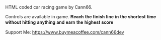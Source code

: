 HTML coded car racing game by Cann66.

Controls are available in game.
𝐑𝐞𝐚𝐜𝐡 𝐭𝐡𝐞 𝐟𝐢𝐧𝐢𝐬𝐡 𝐥𝐢𝐧𝐞 𝐢𝐧 𝐭𝐡𝐞 𝐬𝐡𝐨𝐫𝐭𝐞𝐬𝐭 𝐭𝐢𝐦𝐞 𝐰𝐢𝐭𝐡𝐨𝐮𝐭 𝐡𝐢𝐭𝐭𝐢𝐧𝐠 𝐚𝐧𝐲𝐭𝐡𝐢𝐧𝐠 𝐚𝐧𝐝 𝐞𝐚𝐫𝐧 𝐭𝐡𝐞 𝐡𝐢𝐠𝐡𝐞𝐬𝐭 𝐬𝐜𝐨𝐫𝐞

Support Me: https://www.buymeacoffee.com/cann66dev
